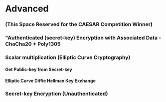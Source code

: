 # Advanced



<h3 id="crypto-aead">(This Space Reserved for the CAESAR Competition Winner)</h3>



<h3 id="crypto-aead-chacha20poly1305">"Authenticated (secret-key) Encryption with Associated Data - ChaCha20 + Poly1305</h3>



<h3 id="crypto-scalarmult">Scalar multiplication (Elliptic Curve Cryptography)</h3>



<h4 id="public-key-from-secret-key">Get Public-key from Secret-key</h3>



<h4 id="crypto-kx">Elliptic Curve Diffie Hellman Key Exchange</h4>



<h3 id="crypto-stream">Secret-key Encryption (Unauthenticated)</h3>



